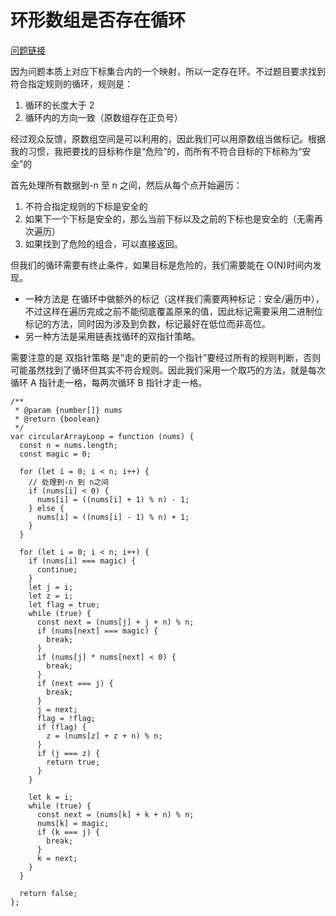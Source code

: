 # 环形数组是否存在循环

[问题链接](https://leetcode-cn.com/problems/minimum-number-of-operations-to-move-all-balls-to-each-box/)

因为问题本质上对应下标集合内的一个映射，所以一定存在环。不过题目要求找到符合指定规则的循环，规则是：

1. 循环的长度大于 2
2. 循环内的方向一致（原数组存在正负号）

经过观众反馈，原数组空间是可以利用的，因此我们可以用原数组当做标记。根据我的习惯，我把要找的目标称作是“危险”的，而所有不符合目标的下标称为“安全”的

首先处理所有数据到-n 至 n 之间，然后从每个点开始遍历：

1. 不符合指定规则的下标是安全的
2. 如果下一个下标是安全的，那么当前下标以及之前的下标也是安全的（无需再次遍历）
3. 如果找到了危险的组合，可以直接返回。

但我们的循环需要有终止条件，如果目标是危险的，我们需要能在 O(N)时间内发现。

- 一种方法是 在循环中做额外的标记（这样我们需要两种标记：安全/遍历中），不过这样在遍历完成之前不能彻底覆盖原来的值，因此标记需要采用二进制位标记的方法，同时因为涉及到负数，标记最好在低位而非高位。
- 另一种方法是采用链表找循环的双指针策略。

需要注意的是 双指针策略 是“走的更前的一个指针”要经过所有的规则判断，否则可能虽然找到了循环但其实不符合规则。因此我们采用一个取巧的方法，就是每次循环 A 指针走一格，每两次循环 B 指针才走一格。

```
/**
 * @param {number[]} nums
 * @return {boolean}
 */
var circularArrayLoop = function (nums) {
  const n = nums.length;
  const magic = 0;

  for (let i = 0; i < n; i++) {
    // 处理到-n 到 n之间
    if (nums[i] < 0) {
      nums[i] = ((nums[i] + 1) % n) - 1;
    } else {
      nums[i] = ((nums[i] - 1) % n) + 1;
    }
  }

  for (let i = 0; i < n; i++) {
    if (nums[i] === magic) {
      continue;
    }
    let j = i;
    let z = i;
    let flag = true;
    while (true) {
      const next = (nums[j] + j + n) % n;
      if (nums[next] === magic) {
        break;
      }
      if (nums[j] * nums[next] < 0) {
        break;
      }
      if (next === j) {
        break;
      }
      j = next;
      flag = !flag;
      if (flag) {
        z = (nums[z] + z + n) % n;
      }
      if (j === z) {
        return true;
      }
    }

    let k = i;
    while (true) {
      const next = (nums[k] + k + n) % n;
      nums[k] = magic;
      if (k === j) {
        break;
      }
      k = next;
    }
  }

  return false;
};
```
